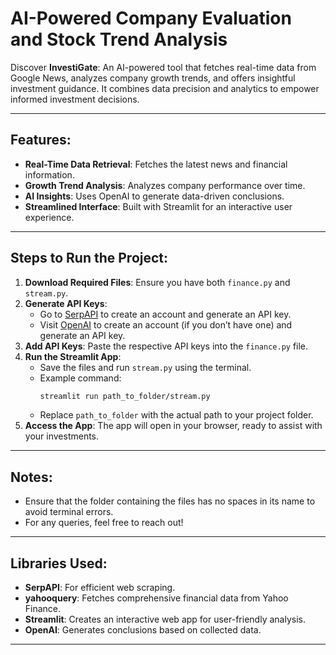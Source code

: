 # AI-Powered Company Evaluation and Stock Trend Analysis

Discover **InvestiGate**: An AI-powered tool that fetches real-time data from Google News, analyzes company growth trends, and offers insightful investment guidance. It combines data precision and analytics to empower informed investment decisions.

---

## Features:
- **Real-Time Data Retrieval**: Fetches the latest news and financial information.
- **Growth Trend Analysis**: Analyzes company performance over time.
- **AI Insights**: Uses OpenAI to generate data-driven conclusions.
- **Streamlined Interface**: Built with Streamlit for an interactive user experience.

---

## Steps to Run the Project:
1. **Download Required Files**: Ensure you have both `finance.py` and `stream.py`.
2. **Generate API Keys**:
   - Go to [SerpAPI](https://serpapi.com/) to create an account and generate an API key.
   - Visit [OpenAI](https://openai.com/) to create an account (if you don’t have one) and generate an API key.
3. **Add API Keys**: Paste the respective API keys into the `finance.py` file.
4. **Run the Streamlit App**:
   - Save the files and run `stream.py` using the terminal.
   - Example command:  
     ```bash
     streamlit run path_to_folder/stream.py
     ```
   - Replace `path_to_folder` with the actual path to your project folder.
5. **Access the App**: The app will open in your browser, ready to assist with your investments.

---

## Notes:
- Ensure that the folder containing the files has no spaces in its name to avoid terminal errors.
- For any queries, feel free to reach out!

---

## Libraries Used:
- **SerpAPI**: For efficient web scraping.
- **yahooquery**: Fetches comprehensive financial data from Yahoo Finance.
- **Streamlit**: Creates an interactive web app for user-friendly analysis.
- **OpenAI**: Generates conclusions based on collected data.

---

